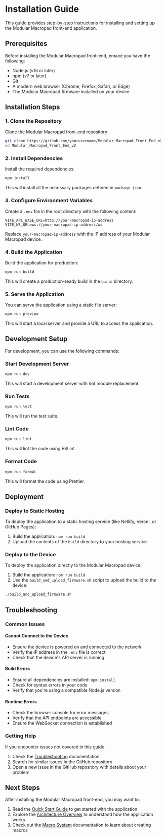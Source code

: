 # Installation Guide

This guide provides step-by-step instructions for installing and setting up the Modular Macropad front-end application.

## Prerequisites

Before installing the Modular Macropad front-end, ensure you have the following:

- Node.js (v16 or later)
- npm (v7 or later)
- Git
- A modern web browser (Chrome, Firefox, Safari, or Edge)
- The Modular Macropad firmware installed on your device

## Installation Steps

### 1. Clone the Repository

Clone the Modular Macropad front-end repository:

```bash
git clone https://github.com/yourusername/Modular_Macropad_Front_End_v2.git
cd Modular_Macropad_Front_End_v2
```

### 2. Install Dependencies

Install the required dependencies:

```bash
npm install
```

This will install all the necessary packages defined in `package.json`.

### 3. Configure Environment Variables

Create a `.env` file in the root directory with the following content:

```
VITE_API_BASE_URL=http://your-macropad-ip-address
VITE_WS_URL=ws://your-macropad-ip-address/ws
```

Replace `your-macropad-ip-address` with the IP address of your Modular Macropad device.

### 4. Build the Application

Build the application for production:

```bash
npm run build
```

This will create a production-ready build in the `build` directory.

### 5. Serve the Application

You can serve the application using a static file server:

```bash
npm run preview
```

This will start a local server and provide a URL to access the application.

## Development Setup

For development, you can use the following commands:

### Start Development Server

```bash
npm run dev
```

This will start a development server with hot module replacement.

### Run Tests

```bash
npm run test
```

This will run the test suite.

### Lint Code

```bash
npm run lint
```

This will lint the code using ESLint.

### Format Code

```bash
npm run format
```

This will format the code using Prettier.

## Deployment

### Deploy to Static Hosting

To deploy the application to a static hosting service (like Netlify, Vercel, or GitHub Pages):

1. Build the application: `npm run build`
2. Upload the contents of the `build` directory to your hosting service

### Deploy to the Device

To deploy the application directly to the Modular Macropad device:

1. Build the application: `npm run build`
2. Use the `build_and_upload_firmware.sh` script to upload the build to the device:

```bash
./build_and_upload_firmware.sh
```

## Troubleshooting

### Common Issues

#### Cannot Connect to the Device

- Ensure the device is powered on and connected to the network
- Verify the IP address in the `.env` file is correct
- Check that the device's API server is running

#### Build Errors

- Ensure all dependencies are installed: `npm install`
- Check for syntax errors in your code
- Verify that you're using a compatible Node.js version

#### Runtime Errors

- Check the browser console for error messages
- Verify that the API endpoints are accessible
- Ensure the WebSocket connection is established

### Getting Help

If you encounter issues not covered in this guide:

1. Check the [Troubleshooting](../reference/troubleshooting.md) documentation
2. Search for similar issues in the GitHub repository
3. Open a new issue in the GitHub repository with details about your problem

## Next Steps

After installing the Modular Macropad front-end, you may want to:

1. Read the [Quick Start Guide](quick_start.md) to get started with the application
2. Explore the [Architecture Overview](architecture.md) to understand how the application works
3. Check out the [Macro System](../core_concepts/macro_system.md) documentation to learn about creating macros
